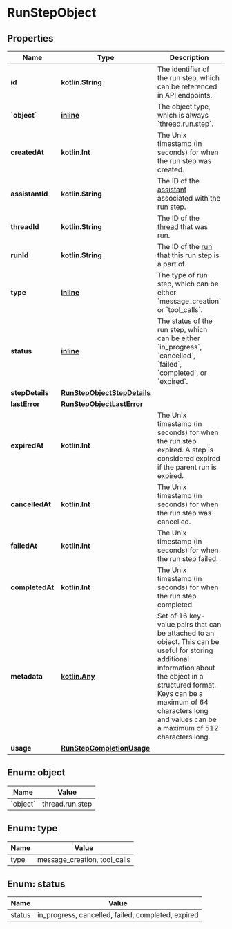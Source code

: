 
# RunStepObject

## Properties
| Name | Type | Description | Notes |
| ------------ | ------------- | ------------- | ------------- |
| **id** | **kotlin.String** | The identifier of the run step, which can be referenced in API endpoints. |  |
| **&#x60;object&#x60;** | [**inline**](#&#x60;Object&#x60;) | The object type, which is always &#x60;thread.run.step&#x60;. |  |
| **createdAt** | **kotlin.Int** | The Unix timestamp (in seconds) for when the run step was created. |  |
| **assistantId** | **kotlin.String** | The ID of the [assistant](/docs/api-reference/assistants) associated with the run step. |  |
| **threadId** | **kotlin.String** | The ID of the [thread](/docs/api-reference/threads) that was run. |  |
| **runId** | **kotlin.String** | The ID of the [run](/docs/api-reference/runs) that this run step is a part of. |  |
| **type** | [**inline**](#Type) | The type of run step, which can be either &#x60;message_creation&#x60; or &#x60;tool_calls&#x60;. |  |
| **status** | [**inline**](#Status) | The status of the run step, which can be either &#x60;in_progress&#x60;, &#x60;cancelled&#x60;, &#x60;failed&#x60;, &#x60;completed&#x60;, or &#x60;expired&#x60;. |  |
| **stepDetails** | [**RunStepObjectStepDetails**](RunStepObjectStepDetails.md) |  |  |
| **lastError** | [**RunStepObjectLastError**](RunStepObjectLastError.md) |  |  |
| **expiredAt** | **kotlin.Int** | The Unix timestamp (in seconds) for when the run step expired. A step is considered expired if the parent run is expired. |  |
| **cancelledAt** | **kotlin.Int** | The Unix timestamp (in seconds) for when the run step was cancelled. |  |
| **failedAt** | **kotlin.Int** | The Unix timestamp (in seconds) for when the run step failed. |  |
| **completedAt** | **kotlin.Int** | The Unix timestamp (in seconds) for when the run step completed. |  |
| **metadata** | [**kotlin.Any**](.md) | Set of 16 key-value pairs that can be attached to an object. This can be useful for storing additional information about the object in a structured format. Keys can be a maximum of 64 characters long and values can be a maximum of 512 characters long.  |  |
| **usage** | [**RunStepCompletionUsage**](RunStepCompletionUsage.md) |  |  |


<a id="`Object`"></a>
## Enum: object
| Name | Value |
| ---- | ----- |
| &#x60;object&#x60; | thread.run.step |


<a id="Type"></a>
## Enum: type
| Name | Value |
| ---- | ----- |
| type | message_creation, tool_calls |


<a id="Status"></a>
## Enum: status
| Name | Value |
| ---- | ----- |
| status | in_progress, cancelled, failed, completed, expired |



